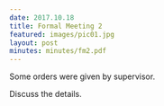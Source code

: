 ```yaml
---
date: 2017.10.18
title: Formal Meeting 2
featured: images/pic01.jpg
layout: post
minutes: minutes/fm2.pdf
---
```


<p>Some orders were given by supervisor.</p>
<p>Discuss the details.</p>
